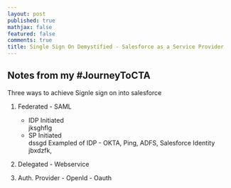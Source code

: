 ```yaml
---
layout: post
published: true
mathjax: false
featured: false
comments: true
title: Single Sign On Demystified - Salesforce as a Service Provider
---
```

## Notes from my #JourneyToCTA

Three ways to achieve Signle sign on into salesforce 

1. Federated - SAML
    - IDP Initiated  
    jksghflg
    - SP Initiated  
    dssgd
Exampled of IDP - OKTA, Ping, ADFS, Salesforce Identity  
    jbxdzfk,
    
2. Delegated - Webservice
3. Auth. Provider - OpenId - Oauth